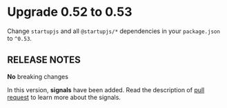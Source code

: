 # Upgrade 0.52 to 0.53

Change `startupjs` and all `@startupjs/*` dependencies in your `package.json` to `^0.53`.

## RELEASE NOTES

**No** breaking changes

In this version, **signals** have been added. Read the description of [pull request](https://github.com/startupjs/startupjs/pull/1044) to learn more about the signals.
